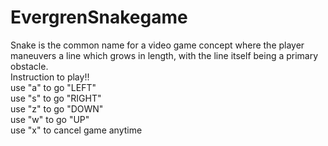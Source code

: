 # EvergrenSnakegame
Snake is the common name for a video game concept where the player maneuvers a line which grows in length, with the line itself being a primary obstacle.
<br>
Instruction to play!!
<br>
use "a" to go "LEFT"
<br>
use "s" to go "RIGHT"
<br>
use "z" to go "DOWN"
<br>
use "w" to go "UP"
<br>
use "x" to cancel game anytime
